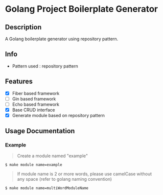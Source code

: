 # Golang Project Boilerplate Generator

## Description

A Golang boilerplate generator using repository pattern.

## Info

- Pattern used : repository pattern

## Features

- [x] Fiber based framework
- [ ] Gin based framework
- [ ] Echo based framework
- [x] Base CRUD interface
- [x] Generate module based on repository pattern

## Usage Documentation

### Example

> Create a module named "example"

`$ make module name=example`

> If module name is 2 or more words, please use camelCase without any space (refer to golang naming convention)

`$ make module name=multiWordModuleName`
